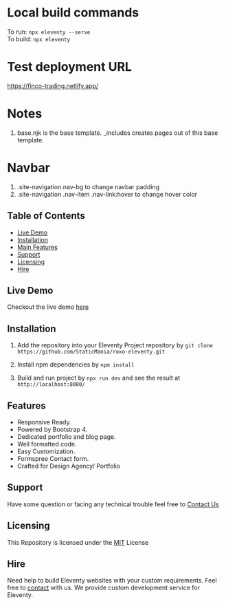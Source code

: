 # Local build commands
To run: ```npx eleventy --serve```<br>
To build: ```npx eleventy```
# Test deployment URL
https://finco-trading.netlify.app/

# Notes

1. base.njk is the base template. _includes creates pages out of this base template.

# Navbar
1. .site-navigation.nav-bg to change navbar padding
2. .site-navigation .nav-item .nav-link:hover to change hover color
## Table of Contents

-  [Live Demo](#)
-  [Installation](#)
-  [Main Features](#)
-  [Support](#)
-  [Licensing](#)
-  [Hire](#)

## Live Demo

Checkout the live demo [here](https://roxo-eleventy.staticmania.com/)

## Installation

1. Add the repository into your Eleventy Project repository by `git clone https://github.com/StaticMania/roxo-eleventy.git`

2. Install npm dependencies by `npm install`

3. Build and run project by `npx run dev` and see the result at `http://localhost:8080/`

## Features

-  Responsive Ready.
-  Powered by Bootstrap 4.
-  Dedicated portfolio and blog page.
-  Well formatted code.
-  Easy Customization.
-  Formspree Contact form.
-  Crafted for Design Agency/ Portfolio

## Support

Have some question or facing any technical trouble feel free to [Contact Us](https://staticmania.com/contact/)

## Licensing

This Repository is licensed under the [MIT](#) License

## Hire

Need help to build Eleventy websites with your custom requirements. Feel free to [contact](https://staticmania.com/contact/) with us. We provide custom development service for Eleventy.
